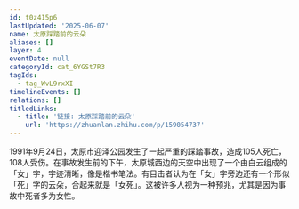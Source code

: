 ```yaml
---
id: t0z415p6
lastUpdated: '2025-06-07'
name: 太原踩踏前的云朵
aliases: []
layer: 4
eventDate: null
categoryId: cat_6YGSt7R3
tagIds:
  - tag_WvL9rxXI
timelineEvents: []
relations: []
titledLinks:
  - title: '链接: 太原踩踏前的云朵'
    url: 'https://zhuanlan.zhihu.com/p/159054737'
---
```

1991年9月24日，太原市迎泽公园发生了一起严重的踩踏事故，造成105人死亡，108人受伤。在事故发生前的下午，太原城西边的天空中出现了一个由白云组成的「女」字，字迹清晰，像是楷书笔法。有目击者认为在「女」字旁边还有一个形似「死」字的云朵，合起来就是「女死」。这被许多人视为一种预兆，尤其是因为事故中死者多为女性。
